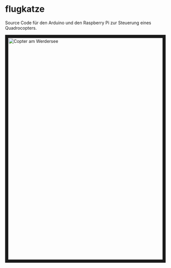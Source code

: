 # flugkatze

Source Code für den Arduino und den Raspberry Pi zur Steuerung eines Quadrocopters. 


<a href="http://www.youtube.com/watch?feature=player_embedded&v=ZoUT3JmNeI4
" target="_blank"><img src="http://img.youtube.com/vi/ZoUT3JmNeI4/0.jpg" 
alt="Copter am Werdersee" width="960" height="720" border="10" /></a>
